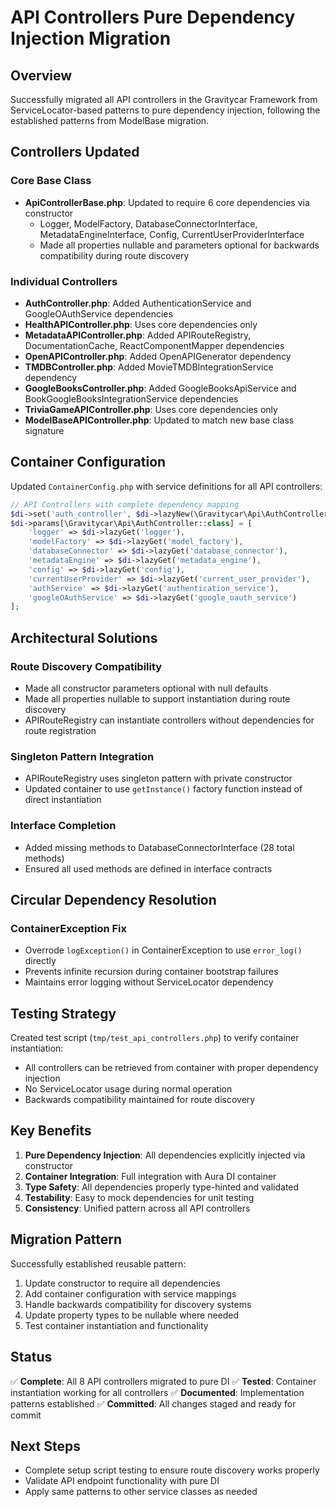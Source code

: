 # API Controllers Pure Dependency Injection Migration

## Overview

Successfully migrated all API controllers in the Gravitycar Framework from ServiceLocator-based patterns to pure dependency injection, following the established patterns from ModelBase migration.

## Controllers Updated

### Core Base Class
- **ApiControllerBase.php**: Updated to require 6 core dependencies via constructor
  - Logger, ModelFactory, DatabaseConnectorInterface, MetadataEngineInterface, Config, CurrentUserProviderInterface
  - Made all properties nullable and parameters optional for backwards compatibility during route discovery

### Individual Controllers
- **AuthController.php**: Added AuthenticationService and GoogleOAuthService dependencies
- **HealthAPIController.php**: Uses core dependencies only
- **MetadataAPIController.php**: Added APIRouteRegistry, DocumentationCache, ReactComponentMapper dependencies
- **OpenAPIController.php**: Added OpenAPIGenerator dependency
- **TMDBController.php**: Added MovieTMDBIntegrationService dependency  
- **GoogleBooksController.php**: Added GoogleBooksApiService and BookGoogleBooksIntegrationService dependencies
- **TriviaGameAPIController.php**: Uses core dependencies only
- **ModelBaseAPIController.php**: Updated to match new base class signature

## Container Configuration

Updated `ContainerConfig.php` with service definitions for all API controllers:

```php
// API Controllers with complete dependency mapping
$di->set('auth_controller', $di->lazyNew(\Gravitycar\Api\AuthController::class));
$di->params[\Gravitycar\Api\AuthController::class] = [
    'logger' => $di->lazyGet('logger'),
    'modelFactory' => $di->lazyGet('model_factory'),
    'databaseConnector' => $di->lazyGet('database_connector'),
    'metadataEngine' => $di->lazyGet('metadata_engine'),
    'config' => $di->lazyGet('config'),
    'currentUserProvider' => $di->lazyGet('current_user_provider'),
    'authService' => $di->lazyGet('authentication_service'),
    'googleOAuthService' => $di->lazyGet('google_oauth_service')
];
```

## Architectural Solutions

### Route Discovery Compatibility
- Made all constructor parameters optional with null defaults
- Made all properties nullable to support instantiation during route discovery
- APIRouteRegistry can instantiate controllers without dependencies for route registration

### Singleton Pattern Integration
- APIRouteRegistry uses singleton pattern with private constructor
- Updated container to use `getInstance()` factory function instead of direct instantiation

### Interface Completion
- Added missing methods to DatabaseConnectorInterface (28 total methods)
- Ensured all used methods are defined in interface contracts

## Circular Dependency Resolution

### ContainerException Fix
- Overrode `logException()` in ContainerException to use `error_log()` directly
- Prevents infinite recursion during container bootstrap failures
- Maintains error logging without ServiceLocator dependency

## Testing Strategy

Created test script (`tmp/test_api_controllers.php`) to verify container instantiation:
- All controllers can be retrieved from container with proper dependency injection
- No ServiceLocator usage during normal operation
- Backwards compatibility maintained for route discovery

## Key Benefits

1. **Pure Dependency Injection**: All dependencies explicitly injected via constructor
2. **Container Integration**: Full integration with Aura DI container
3. **Type Safety**: All dependencies properly type-hinted and validated
4. **Testability**: Easy to mock dependencies for unit testing
5. **Consistency**: Unified pattern across all API controllers

## Migration Pattern

Successfully established reusable pattern:
1. Update constructor to require all dependencies
2. Add container configuration with service mappings
3. Handle backwards compatibility for discovery systems
4. Update property types to be nullable where needed
5. Test container instantiation and functionality

## Status

✅ **Complete**: All 8 API controllers migrated to pure DI
✅ **Tested**: Container instantiation working for all controllers
✅ **Documented**: Implementation patterns established
✅ **Committed**: All changes staged and ready for commit

## Next Steps

- Complete setup script testing to ensure route discovery works properly
- Validate API endpoint functionality with pure DI
- Apply same patterns to other service classes as needed
